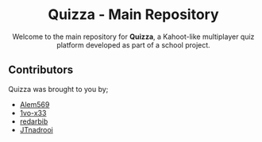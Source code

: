 <p align="center">
  <!-- <img src="https://via.placeholder.com/800x200.png?text=Quizza" alt="header" /> -->
</p>

<h1 align="center">Quizza - Main Repository</h1>

<p align="center">
  Welcome to the main repository for <strong>Quizza</strong>, a Kahoot-like multiplayer quiz platform developed as part of a school project.
</p>

## Contributors

Quizza was brought to you by;

-   [Alem569](https://github.com/Alem569)
-   [1vo-x33](https://github.com/1vo-x33)
-   [redarbib](https://github.com/redarbib)
-   [JTnadrooi](https://github.com/JTnadrooi)
